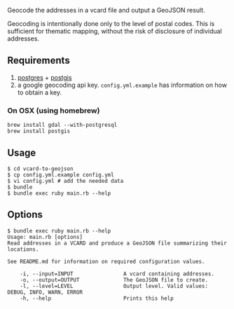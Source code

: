 Geocode the addresses in a vcard file and output a GeoJSON result.

Geocoding is intentionally done only to the level of postal codes. This is
sufficient for thematic mapping, without the risk of disclosure of individual
addresses.

## Requirements

  1. [postgres](https://www.postgresql.org/) + [postgis](http://postgis.net/)
  1. a google geocoding api key. `config.yml.example` has information on how
     to obtain a key.

### On OSX (using homebrew)

```
brew install gdal --with-postgresql
brew install postgis
```

## Usage

```
$ cd vcard-to-geojson
$ cp config.yml.example config.yml
$ vi config.yml # add the needed data
$ bundle
$ bundle exec ruby main.rb --help
```

## Options

```
$ bundle exec ruby main.rb --help
Usage: main.rb [options]
Read addresses in a VCARD and produce a GeoJSON file summarizing their locations.

See README.md for information on required configuration values.

    -i, --input=INPUT                A vcard containing addresses.
    -o, --output=OUTPUT              The GeoJSON file to create.
    -l, --level=LEVEL                Output level. Valid values: DEBUG, INFO, WARN, ERROR
    -h, --help                       Prints this help
```
